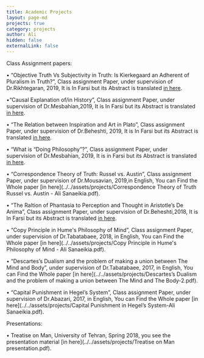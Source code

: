 ```yaml
---
title: Academic Projects
layout: page-md
projects: true
category: projects
author: Ali
hidden: false
externalLink: false
---
```


Class Assignment papers:

•	“Objective Truth Vs Subjectivity in Truth: Is Kierkegaard an Adherent of Pluralism in Truth?”, Class assignment Paper, under supervision of Dr.Rikhtegaran, 2019, It is In Farsi but its Abstract is translated [in here](../../assets/projects/cv.pdf).

•“Causal Explanation of/in History”, Class assignment Paper, under supervision of Dr.Mesbahian,2019, It is In Farsi but its Abstract is translated [in here](../../assets/projects/causation.pdf).

•	“The Relation between Inspiration and Art in Plato”, Class assignment Paper, under supervision of Dr.Beheshti, 2019, It is In Farsi but its Abstract is translated [in here](../../assets/files/cv.pdf).

•	“What is “Doing Philosophy”?”, Class assignment Paper, under supervision of Dr.Mesbahian, 2019, It is in Farsi but its Abstract is translated [in here](../../assets/files/cv.pdf).

•	“Correspondence Theory of Truth: Russel vs. Austin”, Class assignment Paper, under supervision of Dr.Mousavian, 2019,in English, You can Find the Whole paper [in here](../../assets/projects/Correspondence Theory of Truth Russel vs. Austin - Ali Sanaeikia.pdf).

•	“The Raltion of Phantasia to Perception and Thought in Aristotle’s De Anima”, Class assignment Paper, under supervision of Dr.Beheshti,2018, It is In Farsi but its Abstract is translated [in here](../../assets/files/cv.pdf).

•	“Copy Principle in Hume's Philosophy of Mind”, Class assignment Paper, under supervision of Dr.Tabatabaee, 2018, in English, You can Find the Whole paper [in here](../../assets/projects/Copy Principle in Hume's Philosophy of Mind - Ali Sanaeikia.pdf).

•	“Descartes’s Dualism and the problem of making a union between The Mind and Body”, under supervision of Dr.Tabatabaee, 2017, in English, You can Find the Whole paper [in here](../../assets/projects/Descartes’s Dualism and the problem of making a union between The Mind and The Body-2.pdf).

•	“Capital Punishment in Hegel’s System”, Class assignment Paper, under supervision of Dr.Abazari, 2017, in English, You can Find the Whole paper [in here](../../assets/projects/Capital Punishment in Hegel’s System-Ali Sanaeikia.pdf).



Presentations:

•	Treatise on Man, University of Tehran, Spring 2018, you see the presentation material [in here](../../assets/projects/Treatise on Man presentation.pdf).

